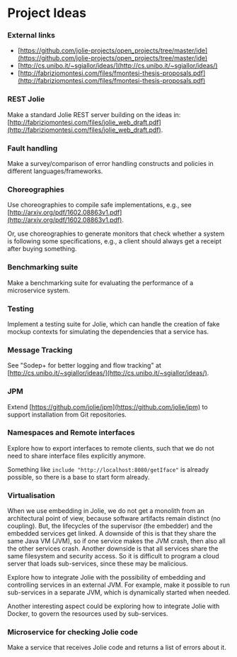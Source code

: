 # Project Ideas

### External links

- [https://github.com/jolie-projects/open_projects/tree/master/ide](https://github.com/jolie-projects/open_projects/tree/master/ide)
- [http://cs.unibo.it/~sgiallor/ideas/](http://cs.unibo.it/~sgiallor/ideas/)
- [http://fabriziomontesi.com/files/fmontesi-thesis-proposals.pdf](http://fabriziomontesi.com/files/fmontesi-thesis-proposals.pdf)

### REST Jolie

Make a standard Jolie REST server building on the ideas in: [http://fabriziomontesi.com/files/jolie_web_draft.pdf](http://fabriziomontesi.com/files/jolie_web_draft.pdf).

### Fault handling

Make a survey/comparison of error handling constructs and policies in different languages/frameworks.

### Choreographies

Use choreographies to compile safe implementations, e.g., see [http://arxiv.org/pdf/1602.08863v1.pdf](http://arxiv.org/pdf/1602.08863v1.pdf).

Or, use choreographies to generate monitors that check whether a system is following some specifications, e.g., a client should always get a receipt after buying something.

### Benchmarking suite

Make a benchmarking suite for evaluating the performance of a microservice system.

### Testing

Implement a testing suite for Jolie, which can handle the creation of fake mockup contexts for simulating the dependencies that a service has.

### Message Tracking

See "Sodep+ for better logging and flow tracking" at [http://cs.unibo.it/~sgiallor/ideas/](http://cs.unibo.it/~sgiallor/ideas/).

### JPM

Extend [https://github.com/jolie/jpm](https://github.com/jolie/jpm) to support installation from Git repositories.

### Namespaces and Remote interfaces

Explore how to export interfaces to remote clients, such that we do not need to share interface files explicitly anymore.

Something like `include "http://localhost:8080/getIface"` is already possible, so there is a base to start form already.

### Virtualisation

When we use embedding in Jolie, we do not get a monolith from an architectural point of view, because software artifacts remain distinct (no coupling). But, the lifecycles of the supervisor (the embedder) and the embedded services get linked. A downside of this is that they share the same Java VM (JVM), so if one service makes the JVM crash, then also all the other services crash.
Another downside is that all services share the same filesystem and security access. So it is difficult to program a cloud server that loads sub-services, since these may be malicious.

Explore how to integrate Jolie with the possibility of embedding and controlling services in an external JVM. For example, make it possible to run sub-services in a separate JVM, which is dynamically started when needed.

Another interesting aspect could be exploring how to integrate Jolie with Docker, to govern the resources used by sub-services.

### Microservice for checking Jolie code

Make a service that receives Jolie code and
returns a list of errors about it.
